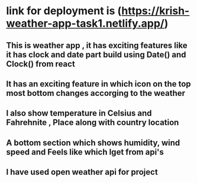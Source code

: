 
# link for deployment is (https://krish-weather-app-task1.netlify.app/)
## This is weather app , it has exciting features like it has clock and date part build using Date()  and Clock() from react
## It has an exciting feature in which icon on the top most bottom changes accorging to the weather
## I also show temperature in Celsius and Fahrehnite , Place along with country location 
## A bottom section which shows humidity, wind speed and Feels like which Iget from api's
## I have used open weather api for project
